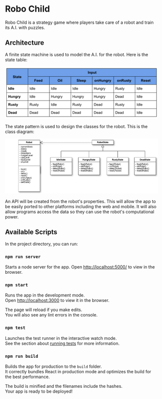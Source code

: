 Robo Child
=====================

Robo Child is a strategy game where players take care of a robot and train its A.I. with puzzles.

## Architecture

A finite state machine is used to model the A.I. for the robot. Here is the state table:


![state table](docs/state-table.png)


The state pattern is used to design the classes for the robot. This is the class diagram:


![class diagram](docs/robochild-uml.png)


An API will be created from the robot's properties. This will allow the app to be easily ported to other platforms including the web and mobile. It will also allow programs access the data so they can use the robot's computational power.

## Available Scripts

In the project directory, you can run:

### `npm run server`

Starts a node server for the app. Open [http://localhost:5000/](http://localhost:5000/) to view in the browser.

### `npm start`

Runs the app in the development mode.<br>
Open [http://localhost:3000](http://localhost:3000) to view it in the browser.

The page will reload if you make edits.<br>
You will also see any lint errors in the console.

### `npm test`

Launches the test runner in the interactive watch mode.<br>
See the section about [running tests](#running-tests) for more information.

### `npm run build`

Builds the app for production to the `build` folder.<br>
It correctly bundles React in production mode and optimizes the build for the best performance.

The build is minified and the filenames include the hashes.<br>
Your app is ready to be deployed!

